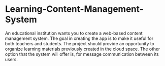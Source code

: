 # Learning-Content-Management-System

An educational institution wants you to create a web-based content management system. The goal in creating the app is to make it useful for both teachers and students. The project should provide an opportunity to organize learning materials previously created in the cloud space. The other option that the system will offer is, for
message communication between its users.
